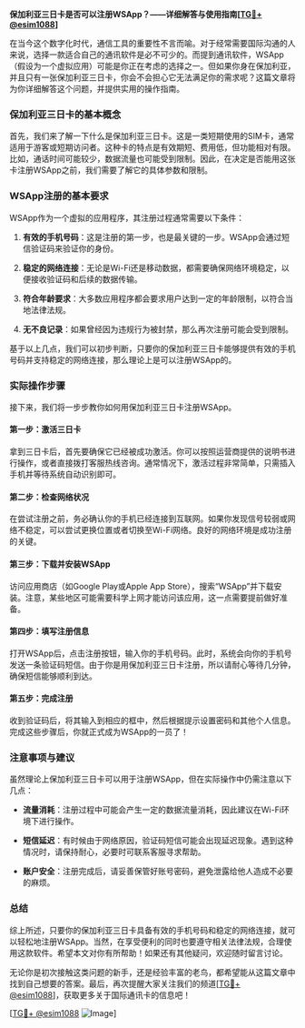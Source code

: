 **保加利亚三日卡是否可以注册WSApp？——详细解答与使用指南[[TG💪+ @esim1088](https://t.me/s/esim1088)]**

在当今这个数字化时代，通信工具的重要性不言而喻。对于经常需要国际沟通的人来说，选择一款适合自己的通讯软件是必不可少的。而提到通讯软件，WSApp（假设为一个虚拟应用）可能是你正在考虑的选择之一。但如果你身在保加利亚，并且只有一张保加利亚三日卡，你会不会担心它无法满足你的需求呢？这篇文章将为你详细解答这个问题，并提供实用的操作指南。

### 保加利亚三日卡的基本概念

首先，我们来了解一下什么是保加利亚三日卡。这是一类短期使用的SIM卡，通常适用于游客或短期访问者。这种卡的特点是有效期短、费用低，但功能相对有限。比如，通话时间可能较少，数据流量也可能受到限制。因此，在决定是否能用这张卡注册WSApp之前，我们需要了解它的具体参数和限制。

### WSApp注册的基本要求

WSApp作为一个虚拟的应用程序，其注册过程通常需要以下条件：

1. **有效的手机号码**：这是注册的第一步，也是最关键的一步。WSApp会通过短信验证码来验证你的身份。
   
2. **稳定的网络连接**：无论是Wi-Fi还是移动数据，都需要确保网络环境稳定，以便接收验证码和后续的数据传输。

3. **符合年龄要求**：大多数应用程序都会要求用户达到一定的年龄限制，以符合当地法律法规。

4. **无不良记录**：如果曾经因为违规行为被封禁，那么再次注册可能会受到限制。

基于以上几点，我们可以初步判断，只要你的保加利亚三日卡能够提供有效的手机号码并支持稳定的网络连接，那么理论上是可以注册WSApp的。

### 实际操作步骤

接下来，我们将一步步教你如何用保加利亚三日卡注册WSApp。

#### 第一步：激活三日卡

拿到三日卡后，首先要确保它已经被成功激活。你可以按照运营商提供的说明书进行操作，或者直接拨打客服热线咨询。通常情况下，激活过程非常简单，只需插入手机并等待系统自动识别即可。

#### 第二步：检查网络状况

在尝试注册之前，务必确认你的手机已经连接到互联网。如果你发现信号较弱或网络不稳定，可以尝试更换位置或者切换至Wi-Fi网络。良好的网络环境是成功注册的关键。

#### 第三步：下载并安装WSApp

访问应用商店（如Google Play或Apple App Store），搜索“WSApp”并下载安装。注意，某些地区可能需要科学上网才能访问该应用，这一点需要提前做好准备。

#### 第四步：填写注册信息

打开WSApp后，点击注册按钮，输入你的手机号码。此时，系统会向你的手机号发送一条验证码短信。由于你是用保加利亚三日卡注册，所以请耐心等待几分钟，确保短信能够顺利到达。

#### 第五步：完成注册

收到验证码后，将其输入到相应的框中，然后根据提示设置密码和其他个人信息。完成这些步骤后，你就正式成为WSApp的一员了！

### 注意事项与建议

虽然理论上保加利亚三日卡可以用于注册WSApp，但在实际操作中仍需注意以下几点：

- **流量消耗**：注册过程中可能会产生一定的数据流量消耗，因此建议在Wi-Fi环境下进行操作。
  
- **短信延迟**：有时候由于网络原因，验证码短信可能会出现延迟现象。遇到这种情况时，请保持耐心，必要时可联系客服寻求帮助。

- **账户安全**：注册完成后，请妥善保管好账号密码，避免泄露给他人造成不必要的麻烦。

### 总结

综上所述，只要你的保加利亚三日卡具备有效的手机号码和稳定的网络连接，就可以轻松地注册WSApp。当然，在享受便利的同时也要遵守相关法律法规，合理使用这款软件。希望本文对你有所帮助！如果还有其他疑问，欢迎随时留言讨论。

无论你是初次接触这类问题的新手，还是经验丰富的老鸟，都希望能从这篇文章中找到自己想要的答案。最后，再次提醒大家关注我们的频道[[TG💪+ @esim1088](https://t.me/s/esim1088)]，获取更多关于国际通讯卡的信息吧！

[[TG💪+ @esim1088](https://t.me/s/esim1088) ![Image](https://i.postimg.cc/4NQfJmqS/Snipaste-2025-05-13-00-14-12.png)]